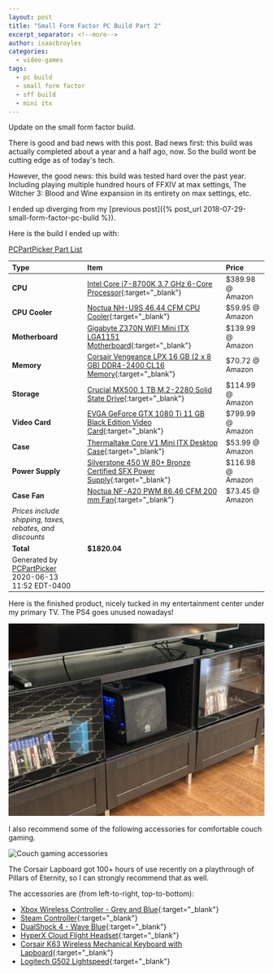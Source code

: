```yaml
---
layout: post
title: "Small Form Factor PC Build Part 2"
excerpt_separator: <!--more-->
author: isaacbroyles
categories:
  - video-games
tags:
  - pc build
  - small form factor
  - sff build
  - mini itx
---
```


Update on the small form factor build.

<!--more-->

There is good and bad news with this post. Bad news first: this build was actually completed about a year and a half ago, now. So the build wont be cutting edge as of today's tech.

However, the good news: this build was tested hard over the past year. Including playing multiple hundred hours of FFXIV at max settings, The Witcher 3: Blood and Wine expansion in its entirety on max settings, etc.

I ended up diverging from my [previous post]({% post_url 2018-07-29-small-form-factor-pc-build %}).

Here is the build I ended up with:

[PCPartPicker Part List](https://pcpartpicker.com/list/Ys4Phy)

| Type                                                                            | Item                                                                                                                                                                                                                                                                           | Price             |
| :------------------------------------------------------------------------------ | :----------------------------------------------------------------------------------------------------------------------------------------------------------------------------------------------------------------------------------------------------------------------------- | :---------------- |
| **CPU**                                                                         | [Intel Core i7-8700K 3.7 GHz 6-Core Processor](https://www.amazon.com/gp/product/B07598VZR8/ref=as_li_tl?ie=UTF8&camp=1789&creative=9325&creativeASIN=B07598VZR8&linkCode=as2&tag=isaacbroyle07-20&linkId=5adb5cc405cb57d8c8ca5192a239f66a){:target="\_blank"}                 | \$389.98 @ Amazon |
| **CPU Cooler**                                                                  | [Noctua NH-U9S 46.44 CFM CPU Cooler](https://www.amazon.com/gp/product/B00TBHYYFK/ref=as_li_tl?ie=UTF8&camp=1789&creative=9325&creativeASIN=B00TBHYYFK&linkCode=as2&tag=isaacbroyle07-20&linkId=b3a10a233e28c71343646e805367f620){:target="\_blank"}                           | \$59.95 @ Amazon  |
| **Motherboard**                                                                 | [Gigabyte Z370N WIFI Mini ITX LGA1151 Motherboard](https://www.amazon.com/gp/product/B07BQCZNKB/ref=as_li_tl?ie=UTF8&camp=1789&creative=9325&creativeASIN=B07BQCZNKB&linkCode=as2&tag=isaacbroyle07-20&linkId=fb7de321ece2b6df2d1b1462248d991a){:target="\_blank"}             | \$139.99 @ Amazon |
| **Memory**                                                                      | [Corsair Vengeance LPX 16 GB (2 x 8 GB) DDR4-2400 CL16 Memory](https://www.amazon.com/gp/product/B0134EW7G8/ref=as_li_tl?ie=UTF8&camp=1789&creative=9325&creativeASIN=B0134EW7G8&linkCode=as2&tag=isaacbroyle07-20&linkId=ef6db1a9ac118f02317a1752eb5889ac){:target="\_blank"} | \$70.72 @ Amazon  |
| **Storage**                                                                     | [Crucial MX500 1 TB M.2-2280 Solid State Drive](https://www.amazon.com/gp/product/B077SF8KMG/ref=as_li_tl?ie=UTF8&camp=1789&creative=9325&creativeASIN=B077SF8KMG&linkCode=as2&tag=isaacbroyle07-20&linkId=49a678a5d45e578ec9bf8f649892a4dd){:target="\_blank"}                | \$114.99 @ Amazon |
| **Video Card**                                                                  | [EVGA GeForce GTX 1080 Ti 11 GB Black Edition Video Card](https://www.amazon.com/gp/product/B07MFN49TK/ref=as_li_tl?ie=UTF8&camp=1789&creative=9325&creativeASIN=B07MFN49TK&linkCode=as2&tag=isaacbroyle07-20&linkId=aa89bf9ebb77459ad0044313e51e2a85){:target="\_blank"}      | \$799.99 @ Amazon |
| **Case**                                                                        | [Thermaltake Core V1 Mini ITX Desktop Case](https://www.amazon.com/gp/product/B00M2UKGSM/ref=as_li_tl?ie=UTF8&camp=1789&creative=9325&creativeASIN=B00M2UKGSM&linkCode=as2&tag=isaacbroyle07-20&linkId=77f601bd1c5011d71d01d5793b898652){:target="\_blank"}                    | \$53.99 @ Amazon  |
| **Power Supply**                                                                | [Silverstone 450 W 80+ Bronze Certified SFX Power Supply](https://www.amazon.com/gp/product/B07WFX3FZ5/ref=as_li_tl?ie=UTF8&camp=1789&creative=9325&creativeASIN=B07WFX3FZ5&linkCode=as2&tag=isaacbroyle07-20&linkId=148888d9dd3abe19d2f1484caba0acdb){:target="\_blank"}      | \$116.98 @ Amazon |
| **Case Fan**                                                                    | [Noctua NF-A20 PWM 86.46 CFM 200 mm Fan](https://www.amazon.com/gp/product/B081YC4V6S/ref=as_li_tl?ie=UTF8&camp=1789&creative=9325&creativeASIN=B081YC4V6S&linkCode=as2&tag=isaacbroyle07-20&linkId=3e31b3d909ad8b6d516def6e20cbba4b){:target="\_blank"}                       | \$73.45 @ Amazon  |
| _Prices include shipping, taxes, rebates, and discounts_                        |
| **Total**                                                                       | **\$1820.04**                                                                                                                                                                                                                                                                  |
| Generated by [PCPartPicker](https://pcpartpicker.com) 2020-06-13 11:52 EDT-0400 |

Here is the finished product, nicely tucked in my entertainment center under my primary TV. The PS4 goes unused nowadays!

![Thermaltake Core V1 build in entertainment center](/assets/images/2020-06-06-small-form-factor-pc-build-part-2/IMG_2133.jpg)

I also recommend some of the following accessories for comfortable couch gaming.

![Couch gaming accessories](/assets/images/2020-06-06-small-form-factor-pc-build-part-2/IMG_2138.jpg)

The Corsair Lapboard got 100+ hours of use recently on a playthrough of Pillars of Eternity, so I can strongly recommend that as well.

The accessories are (from left-to-right, top-to-bottom):

- [Xbox Wireless Controller - Grey and Blue](https://www.amazon.com/gp/product/B07GHWHFR5/ref=as_li_ss_tl?ie=UTF8&psc=1&linkCode=ll1&tag=isaacbroyle07-20&linkId=d412568cb95ba12bf12b662845c74136&language=en_US){:target="\_blank"}
- [Steam Controller](https://www.amazon.com/Steam-Controller-SteamOS/dp/B016KBVBCS/ref=as_li_ss_tl?crid=1QJP6NITNE3GG&dchild=1&keywords=steam+controller&qid=1592066367&s=videogames&sprefix=steam+contro,videogames,203&sr=1-3&linkCode=ll1&tag=isaacbroyle07-20&linkId=14ca514c04bf94e22e299ec2c3a6bfaa&language=en_US){:target="\_blank"}
- [DualShock 4 - Wave Blue](https://www.amazon.com/gp/product/B00KVP780Y/ref=as_li_ss_tl?ie=UTF8&psc=1&linkCode=ll1&tag=isaacbroyle07-20&linkId=59409730607ce0608e2d5033b94cb31c&language=en_US){:target="\_blank"}
- [HyperX Cloud Flight Headset](https://www.amazon.com/gp/product/B077ZGRY9V/ref=as_li_ss_tl?ie=UTF8&psc=1&linkCode=ll1&tag=isaacbroyle07-20&linkId=e37096ebb9d20d5d3ca36aa54e2f663e&language=en_US){:target="\_blank"}
- [Corsair K63 Wireless Mechanical Keyboard with Lapboard](https://www.amazon.com/CORSAIR-Wireless-Mechanical-Keyboard-Backlit/dp/B07CL8B7RN/ref=as_li_ss_tl?dchild=1&keywords=corsair+lapboard&qid=1592066645&sr=8-2&linkCode=ll1&tag=isaacbroyle07-20&linkId=cacb69870762fbf9d86e5ee1782790d4&language=en_US){:target="\_blank"}
- [Logitech G502 Lightspeed](https://www.amazon.com/Logitech-Lightspeed-PowerPlay-Compatible-Lightsync/dp/B07L4BM851/ref=as_li_ss_tl?crid=3JW3N298URSHY&dchild=1&keywords=logitech+g502+lightspeed&qid=1592066755&sprefix=logitech+g50,aps,211&sr=8-3&linkCode=ll1&tag=isaacbroyle07-20&linkId=263d1893d6a3c8fbfa5507b7cf2644ef&language=en_US){:target="\_blank"}
